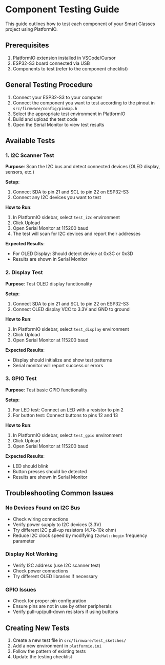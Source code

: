 # Component Testing Guide

This guide outlines how to test each component of your Smart Glasses project using PlatformIO.

## Prerequisites

1. PlatformIO extension installed in VSCode/Cursor
2. ESP32-S3 board connected via USB
3. Components to test (refer to the component checklist)

## General Testing Procedure

1. Connect your ESP32-S3 to your computer
2. Connect the component you want to test according to the pinout in `src/firmware/config/pinmap.h`
3. Select the appropriate test environment in PlatformIO
4. Build and upload the test code
5. Open the Serial Monitor to view test results

## Available Tests

### 1. I2C Scanner Test

**Purpose**: Scan the I2C bus and detect connected devices (OLED display, sensors, etc.)

**Setup**:
1. Connect SDA to pin 21 and SCL to pin 22 on ESP32-S3
2. Connect any I2C devices you want to test

**How to Run**:
1. In PlatformIO sidebar, select `test_i2c` environment
2. Click Upload
3. Open Serial Monitor at 115200 baud
4. The test will scan for I2C devices and report their addresses

**Expected Results**:
- For OLED Display: Should detect device at 0x3C or 0x3D
- Results are shown in Serial Monitor

### 2. Display Test

**Purpose**: Test OLED display functionality

**Setup**:
1. Connect SDA to pin 21 and SCL to pin 22 on ESP32-S3
2. Connect OLED display VCC to 3.3V and GND to ground

**How to Run**:
1. In PlatformIO sidebar, select `test_display` environment
2. Click Upload
3. Open Serial Monitor at 115200 baud

**Expected Results**:
- Display should initialize and show test patterns
- Serial monitor will report success or errors

### 3. GPIO Test

**Purpose**: Test basic GPIO functionality

**Setup**:
1. For LED test: Connect an LED with a resistor to pin 2
2. For button test: Connect buttons to pins 12 and 13

**How to Run**:
1. In PlatformIO sidebar, select `test_gpio` environment
2. Click Upload
3. Open Serial Monitor at 115200 baud

**Expected Results**:
- LED should blink
- Button presses should be detected
- Results are shown in Serial Monitor

## Troubleshooting Common Issues

### No Devices Found on I2C Bus
- Check wiring connections
- Verify power supply to I2C devices (3.3V)
- Try different I2C pull-up resistors (4.7k-10k ohm)
- Reduce I2C clock speed by modifying `I2cHal::begin` frequency parameter

### Display Not Working
- Verify I2C address (use I2C scanner test)
- Check power connections
- Try different OLED libraries if necessary

### GPIO Issues
- Check for proper pin configuration
- Ensure pins are not in use by other peripherals
- Verify pull-up/pull-down resistors if using buttons

## Creating New Tests

1. Create a new test file in `src/firmware/test_sketches/`
2. Add a new environment in `platformio.ini`
3. Follow the pattern of existing tests
4. Update the testing checklist 